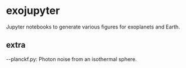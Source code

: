 # exojupyter
Jupyter notebooks to generate various figures for exoplanets and Earth.


## extra

--planckf.py: Photon noise from an isothermal sphere.
